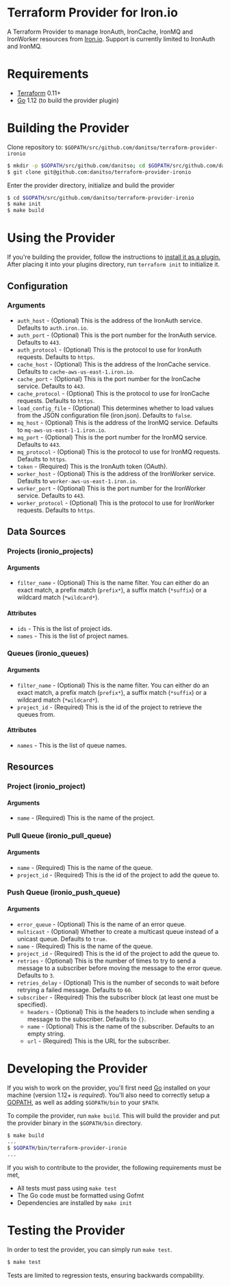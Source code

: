 # Terraform Provider for Iron.io
A Terraform Provider to manage IronAuth, IronCache, IronMQ and IronWorker resources from [Iron.io](https://iron.io/). Support is currently limited to IronAuth and IronMQ.

# Requirements

- [Terraform](https://www.terraform.io/downloads.html) 0.11+
- [Go](https://golang.org/doc/install) 1.12 (to build the provider plugin)

# Building the Provider
Clone repository to: `$GOPATH/src/github.com/danitso/terraform-provider-ironio`

```sh
$ mkdir -p $GOPATH/src/github.com/danitso; cd $GOPATH/src/github.com/danitso
$ git clone git@github.com:danitso/terraform-provider-ironio
```

Enter the provider directory, initialize and build the provider

```sh
$ cd $GOPATH/src/github.com/danitso/terraform-provider-ironio
$ make init
$ make build
```

# Using the Provider
If you're building the provider, follow the instructions to [install it as a plugin.](https://www.terraform.io/docs/plugins/basics.html#installing-plugins) After placing it into your plugins directory,  run `terraform init` to initialize it.

## Configuration

### Arguments

* `auth_host` - (Optional) This is the address of the IronAuth service. Defaults to `auth.iron.io`.
* `auth_port` - (Optional) This is the port number for the IronAuth service. Defaults to `443`.
* `auth_protocol` - (Optional) This is the protocol to use for IronAuth requests. Defaults to `https`.
* `cache_host` - (Optional) This is the address of the IronCache service. Defaults to `cache-aws-us-east-1.iron.io`.
* `cache_port` - (Optional) This is the port number for the IronCache service. Defaults to `443`.
* `cache_protocol` - (Optional) This is the protocol to use for IronCache requests. Defaults to `https`.
* `load_config_file` - (Optional) This determines whether to load values from the JSON configuration file (iron.json). Defaults to `false`.
* `mq_host` - (Optional) This is the address of the IronMQ service. Defaults to `mq-aws-us-east-1-1.iron.io`.
* `mq_port` - (Optional) This is the port number for the IronMQ service. Defaults to `443`.
* `mq_protocol` - (Optional) This is the protocol to use for IronMQ requests. Defaults to `https`.
* `token` - (Required) This is the IronAuth token (OAuth).
* `worker_host` - (Optional) This is the address of the IronWorker service. Defaults to `worker-aws-us-east-1.iron.io`.
* `worker_port` - (Optional) This is the port number for the IronWorker service. Defaults to `443`.
* `worker_protocol` - (Optional) This is the protocol to use for IronWorker requests. Defaults to `https`.

## Data Sources

### Projects (ironio_projects)

#### Arguments

* `filter_name` - (Optional) This is the name filter. You can either do an exact match, a prefix match (`prefix*`), a suffix match (`*suffix`) or a wildcard match (`*wildcard*`).

#### Attributes

* `ids` - This is the list of project ids.
* `names` - This is the list of project names.

### Queues (ironio_queues)

#### Arguments

* `filter_name` - (Optional) This is the name filter. You can either do an exact match, a prefix match (`prefix*`), a suffix match (`*suffix`) or a wildcard match (`*wildcard*`).
* `project_id` - (Required) This is the id of the project to retrieve the queues from.

#### Attributes

* `names` - This is the list of queue names.

## Resources

### Project (ironio_project)

#### Arguments

* `name` - (Required) This is the name of the project.

### Pull Queue (ironio_pull_queue)

#### Arguments

* `name` - (Required) This is the name of the queue.
* `project_id` - (Required) This is the id of the project to add the queue to.

### Push Queue (ironio_push_queue)

#### Arguments

* `error_queue` - (Optional) This is the name of an error queue.
* `multicast` - (Optional) Whether to create a multicast queue instead of a unicast queue. Defaults to `true`.
* `name` - (Required) This is the name of the queue.
* `project_id` - (Required) This is the id of the project to add the queue to.
* `retries` - (Optional) This is the number of times to try to send a message to a subscriber before moving the message to the error queue. Defaults to `3`.
* `retries_delay` - (Optional) This is the number of seconds to wait before retrying a failed message. Defaults to `60`.
* `subscriber` - (Required) This the subscriber block (at least one must be specified).
    * `headers` - (Optional) This is the headers to include when sending a message to the subscriber. Defaults to `{}`.
    * `name` - (Optional) This is the name of the subscriber. Defaults to an empty string.
    * `url` - (Required) This is the URL for the subscriber.

# Developing the Provider
If you wish to work on the provider, you'll first need [Go](http://www.golang.org) installed on your machine (version 1.12+ is *required*).
You'll also need to correctly setup a [GOPATH](http://golang.org/doc/code.html#GOPATH), as well as adding `$GOPATH/bin` to your `$PATH`.

To compile the provider, run `make build`. This will build the provider and put the provider binary in the `$GOPATH/bin` directory.

```sh
$ make build
...
$ $GOPATH/bin/terraform-provider-ironio
...
```

If you wish to contribute to the provider, the following requirements must be met,

* All tests must pass using `make test`
* The Go code must be formatted using Gofmt
* Dependencies are installed by `make init`

# Testing the Provider
In order to test the provider, you can simply run `make test`.

```sh
$ make test
```

Tests are limited to regression tests, ensuring backwards compability.
